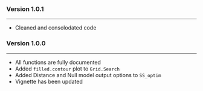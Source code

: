### Version 1.0.1
****
* Cleaned and consolodated code

### Version 1.0.0
****
* All functions are fully documented
* Added `filled.contour` plot to `Grid.Search`
* Added Distance and Null model output options to `SS_optim`
* Vignette has been updated